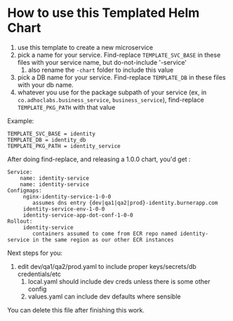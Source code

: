 # How to use this Templated Helm Chart

1. use this template to create a new microservice
2. pick a name for your service. Find-replace `TEMPLATE_SVC_BASE` in these files with your service name, but do-not-include '-service'
   1. also rename the `-chart` folder to include this value
3. pick a DB name for your service. Find-replace `TEMPLATE_DB` in these files with your db name.
4. whatever you use for the package subpath of your service (ex, in `co.adhoclabs.business_service`, `business_service`), find-replace `TEMPLATE_PKG_PATH` with that value

Example:

    TEMPLATE_SVC_BASE = identity
    TEMPLATE_DB = identity_db
    TEMPLATE_PKG_PATH = identity_service

After doing find-replace, and releasing a 1.0.0 chart, you'd get :

    Service: 
        name: identity-service
        name: identity-service
    Configmaps:
         nginx-identity-service-1-0-0
            assumes dns entry {dev|qa1|qa2|prod}-identity.burnerapp.com
         identity-service-env-1-0-0
         identity-service-app-dot-conf-1-0-0
    Rollout:
         identity-service
            containers assumed to come from ECR repo named identity-service in the same region as our other ECR instances

Next steps for you:
1. edit dev/qa1/qa2/prod.yaml to include proper keys/secrets/db credentials/etc
   1. local.yaml should include dev creds unless there is some other config
   2. values.yaml can include dev defaults where sensible

You can delete this file after finishing this work.